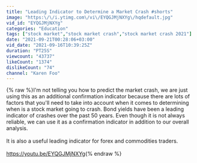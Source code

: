 ```yaml
---
title: "Leading Indicator to Determine a Market Crash #shorts"
image: "https:\/\/i.ytimg.com\/vi\/EYQGJMjNXYg\/hqdefault.jpg"
vid_id: "EYQGJMjNXYg"
categories: "Education"
tags: ["stock market","stock market crash","stock market crash 2021"]
date: "2021-09-21T00:28:06+03:00"
vid_date: "2021-09-16T10:39:25Z"
duration: "PT25S"
viewcount: "43737"
likeCount: "1374"
dislikeCount: "74"
channel: "Karen Foo"
---
```

{% raw %}I'm not telling you how to predict the market crash, we are just using this as an additional confirmation indicator because there are lots of factors that you'll need to take into account when it comes to determining when is a stock market going to crash. Bond yields have been a leading indicator of crashes over the past 50 years. Even though it is not always reliable, we can use it as a confirmation indicator in addition to our overall analysis. <br /><br />It is also a useful leading indicator for forex and commodities traders. <br /><br /><a rel="nofollow" target="blank" href="https://youtu.be/EYQGJMjNXYg">https://youtu.be/EYQGJMjNXYg</a>{% endraw %}
